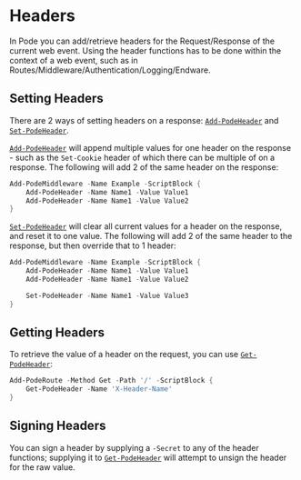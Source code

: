 # Headers

In Pode you can add/retrieve headers for the Request/Response of the current web event. Using the header functions has to be done within the context of a web event, such as in Routes/Middleware/Authentication/Logging/Endware.

## Setting Headers

There are 2 ways of setting headers on a response: [`Add-PodeHeader`](../../Functions/Headers/Add-PodeHeader) and [`Set-PodeHeader`](../../Functions/Headers/Set-PodeHeader).

[`Add-PodeHeader`](../../Functions/Headers/Add-PodeHeader) will append multiple values for one header on the response - such as the `Set-Cookie` header of which there can be multiple of on a response. The following will add 2 of the same header on the response:

```powershell
Add-PodeMiddleware -Name Example -ScriptBlock {
    Add-PodeHeader -Name Name1 -Value Value1
    Add-PodeHeader -Name Name1 -Value Value2
}
```

[`Set-PodeHeader`](../../Functions/Headers/Set-PodeHeader) will clear all current values for a header on the response, and reset it to one value. The following will add 2 of the same header to the response, but then override that to 1 header:

```powershell
Add-PodeMiddleware -Name Example -ScriptBlock {
    Add-PodeHeader -Name Name1 -Value Value1
    Add-PodeHeader -Name Name1 -Value Value2

    Set-PodeHeader -Name Name1 -Value Value3
}
```

## Getting Headers

To retrieve the value of a header on the request, you can use [`Get-PodeHeader`](../../Functions/Headers/Get-PodeHeader):

```powershell
Add-PodeRoute -Method Get -Path '/' -ScriptBlock {
    Get-PodeHeader -Name 'X-Header-Name'
}
```

## Signing Headers

You can sign a header by supplying a `-Secret` to any of the header functions; supplying it to [`Get-PodeHeader`](../../Functions/Headers/Get-PodeHeader) will attempt to unsign the header for the raw value.
